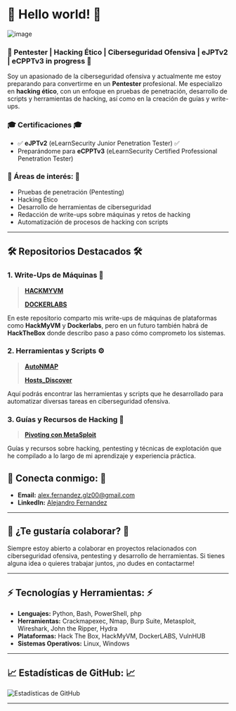 # 👋 Hello world! 👋

![image](https://github.com/user-attachments/assets/6cf78678-e275-4e84-b54d-4b9fc66253dc)

### 🚀 Pentester | Hacking Ético | Ciberseguridad Ofensiva | eJPTv2 | eCPPTv3 in progress 🚀

Soy un apasionado de la ciberseguridad ofensiva y actualmente me estoy preparando para convertirme en un **Pentester** profesional. Me especializo en **hacking ético**, con un enfoque en pruebas de penetración, desarrollo de scripts y herramientas de hacking, así como en la creación de guías y write-ups.

### 🎓 Certificaciones 🎓
- ✅ **eJPTv2** (eLearnSecurity Junior Penetration Tester) ✅
- Preparándome para **eCPPTv3** (eLearnSecurity Certified Professional Penetration Tester)

### 🔐 Áreas de interés: 🔐
- Pruebas de penetración (Pentesting)
- Hacking Ético
- Desarrollo de herramientas de ciberseguridad
- Redacción de write-ups sobre máquinas y retos de hacking
- Automatización de procesos de hacking con scripts

---

## 🛠️ Repositorios Destacados 🛠️

### 1. **Write-Ups de Máquinas** 📝
> **[HACKMYVM](https://github.com/BanYio/HackMyVM)**
> 
> **[DOCKERLABS](https://github.com/BanYio/DockerLabs)**

En este repositorio comparto mis write-ups de máquinas de plataformas como **HackMyVM** y **Dockerlabs**, pero en un futuro también habrá de **HackTheBox** donde describo paso a paso cómo comprometo los sistemas.

### 2. **Herramientas y Scripts** ⚙
> **[AutoNMAP](https://github.com/BanYio/AutoNMAP)**
> 
> **[Hosts_Discover](https://github.com/BanYio/Hosts_Discover)**

Aquí podrás encontrar las herramientas y scripts que he desarrollado para automatizar diversas tareas en ciberseguridad ofensiva.

### 3. **Guías y Recursos de Hacking** 🧾
> **[Pivoting con MetaSploit](https://github.com/BanYio/Pivoting_con_Metasploit)**

Guías y recursos sobre hacking, pentesting y técnicas de explotación que he compilado a lo largo de mi aprendizaje y experiencia práctica.


## 🔗 Conecta conmigo: 🔗
- **Email:** alex.fernandez.glz00@gmail.com
- **LinkedIn:** [Alejandro Fernandez](https://www.linkedin.com/in/alejandro-fernández-gonzález-752406232/)

---

## 💬 ¿Te gustaría colaborar? 💬
Siempre estoy abierto a colaborar en proyectos relacionados con ciberseguridad ofensiva, pentesting y desarrollo de herramientas. Si tienes alguna idea o quieres trabajar juntos, ¡no dudes en contactarme!

---

## ⚡ Tecnologías y Herramientas: ⚡
- **Lenguajes:** Python, Bash, PowerShell, php
- **Herramientas:** Crackmapexec, Nmap, Burp Suite, Metasploit, Wireshark, John the Ripper, Hydra
- **Plataformas:** Hack The Box, HackMyVM, DockerLABS, VulnHUB
- **Sistemas Operativos:** Linux, Windows

---

## 📈 Estadísticas de GitHub: 📈

![Estadísticas de GitHub](https://github-readme-stats.vercel.app/api?username=BanYio&show_icons=true&theme=radical)

---
